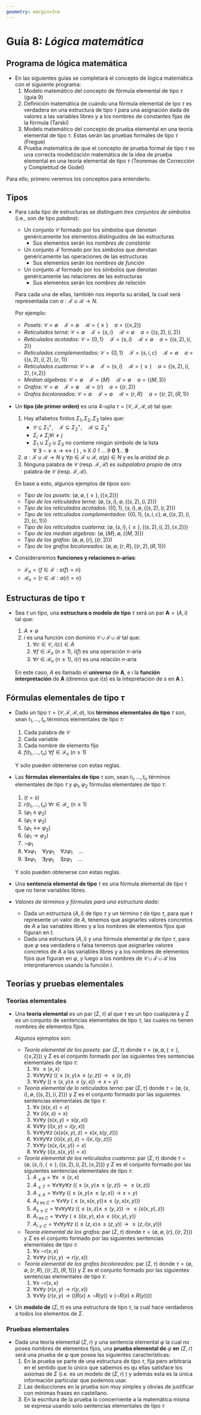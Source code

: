 ```yaml
---
geometry: margin=3cm
---
```


# Guía 8: _Lógica matemática_

## Programa de lógica matemática

- En las siguientes guías se completará el concepto de lógica matemática con el siguiente programa:
  1. Modelo matemático del concepto de fórmula elemental de tipo $\tau$ (guía 9)
  2. Definición matemática de cuándo una fórmula elemental de tpo $\tau$ es verdadera en una estructura de tipo $\tau$ para una asignación dada de valores a las variables libres y a los nombres de constantes fijas de la fórmula (Tarski)
  3. Modelo matemático del concepto de prueba elemental en una teoría elemental de tipo $\tau$. Estas serán las pruebas formales de tipo $\tau$ (Fregue)
  4. Prueba matemática de que el concepto de prueba formal de tipo $\tau$ es una correcta modelización matemática de la idea de prueba elemental en una teoría elemental de tipo $\tau$ (Teoremas de Corrección y Completitud de Godel)

Para ello, primero veremos los conceptos para entenderlo.

## Tipos

- Para cada tipo de estructuras se distinguen _tres conjuntos de símbolos_ (i.e., son de tipo _palabra_):

  - Un conjunto $\mathcal{C}$ formado por los símbolos que denotan genéricamente los elementos distinguidos de las estructuras
    - Sus elementos serán los _nombres de constante_
  - Un conjunto $\mathcal{F}$ formado por los símbolos que denotan genéricamente las operaciones de las estructuras
    - Sus elementos serán los _nombres de función_
  - Un conjunto $\mathcal{R}$ formado por los símbolos que denotan genéricamente las relaciones de las estructuras
    - Sus elementos serán los _nombres de relación_

  Para cada una de ellas, también nos importa su aridad, la cual será representada con $a:\mathcal{F}\cup\mathcal{R}\to N$.

  Por ejemplo:

  - _Posets_: $\mathcal{C}=\emptyset\quad \mathcal{F}=\emptyset\quad\mathcal{R}=\{\leq\}\quad a=\{(\leq,2)\}$
  - _Reticulados terna_: $\mathcal{C}=\emptyset\quad \mathcal{F}=\{s,i\}\quad\mathcal{R}=\emptyset\quad a=\{(s,2),(i,2)\}$
  - _Reticulados acotados_: $\mathcal{C}=\{0,1\}\quad \mathcal{F}=\{s,i\}\quad\mathcal{R}=\emptyset\quad a=\{(s,2),(i,2)\}$
  - _Reticulados complementados_: $\mathcal{C}=\{0,1\}\quad \mathcal{F}=\{s,i,c\}\quad\mathcal{R}=\emptyset\quad a=\{(s,2),(i,2),(c,1)\}$
  - _Reticulados cuaterna_: $\mathcal{C}=\emptyset\quad \mathcal{F}=\{s,i\}\quad\mathcal{R}=\{\leq\}\quad a=\{(s,2),(i,2),(\leq,2)\}$
  - _Median algebras_: $\mathcal{C}=\emptyset\quad \mathcal{F}=\{M\}\quad\mathcal{R}=\emptyset\quad a=\{(M,3)\}$
  - _Grafos_: $\mathcal{C}=\emptyset\quad \mathcal{F}=\emptyset\quad\mathcal{R}=\{r\}\quad a=\{(r,2)\}$
  - _Grafos bicoloreados_: $\mathcal{C}=\emptyset\quad \mathcal{F}=\emptyset\quad\mathcal{R}=\{r,R\}\quad a=\{(r,2),(R,1)\}$

- Un **tipo (de primer orden)** es una $4$-upla $\tau=(\mathcal{C},\mathcal{F},\mathcal{R},a)$ tal que:

  1. Hay alfabetos finitos $\Sigma_1,\Sigma_2,\Sigma_3$ tales que:
     - $\mathcal{C}\subseteq\Sigma_1^+,\quad \mathcal{F}\subseteq\Sigma_2^+,\quad \mathcal{R}\subseteq\Sigma_3^+$
     - $\Sigma_i\neq\Sigma_j\forall i\neq j$
     - $\Sigma_1\cup\Sigma_2\cup\Sigma_3$ no contiene ningún símbolo de la lista $\forall\ \exists\ \neg\ \lor\ \wedge\ \to\ \leftrightarrow\ (\ )\ ,\ \equiv\ \mathsf{X}\ \textit{0}\ \textit{1}\ \dots\ \textit{9}\ \textbf{0}\ \textbf{1}\dots\ \textbf{9}$
  2. $a:\mathcal{F}\cup\mathcal{R}\to N$ y $\forall p\in\mathcal{F}\cup\mathcal{R},\ a(p)\in N$ y es la _aridad_ de $p$.
  3. Ninguna palabra de $\mathcal{C}$ (resp. $\mathcal{F,R}$) es _subpalabra propia_ de otra palabra de $\mathcal{C}$ (resp. $\mathcal{F,R}$).

  En base a esto, algunos ejemplos de tipos son:

  - _Tipo de los posets_: $(\emptyset,\emptyset,\{\leq\},\{(\leq,2)\})$
  - _Tipo de los reticulados terna_: $(\emptyset,\{s,i\},\emptyset,\{(s,2),(i,2)\})$
  - _Tipo de los reticulados acotados_: $(\{0,1\},\{s,i\},\emptyset,\{(s,2),(i,2)\})$
  - _Tipo de los reticulados complementados_: $(\{0,1\},\{s,i,c\},\emptyset,\{(s,2),(i,2),(c,1)\})$
  - _Tipo de los reticulados cuaterna_: $(\emptyset,\{s,i\},\{\leq\},\{(s,2),(i,2),(\leq,2)\})$
  - _Tipo de las median algebras_: $(\emptyset,\{M\},\emptyset,\{(M,3)\})$
  - _Tipo de los grafos_: $(\emptyset,\emptyset,\{r\},\{(r,2)\})$
  - _Tipo de los grafos bicoloreados_: $(\emptyset,\emptyset,\{r,R\},\{(r,2),(R,1)\})$

- Consideraremos **funciones y relaciones n-arias**:
  - $\mathcal{F}_n=\{f\in\mathcal{F}:a(f)=n\}$
  - $\mathcal{R}_n=\{r\in\mathcal{R}:a(r)=n\}$

## Estructuras de tipo $\tau$

- Sea $\tau$ un tipo, una **estructura o modelo de tipo** $\tau$ será un par $\textbf{A}=(A,i)$ tal que:

  1. $A\neq\emptyset$
  2. $i$ es una función con dominio $\mathcal{C}\cup\mathcal{F}\cup\mathcal{R}$ tal que:
     1. $\forall c\in\mathcal{C},\ i(c)\in A$
     2. $\forall f\in\mathcal{F}_n\ (n\geq 1),\ i(f)$ es una operación $n$-aria
     3. $\forall r\in\mathcal{R}_n\ (n\geq 1),\ i(r)$ es una relación $n$-aria

  En este caso, $A$ es llamado el **universo** de $\textbf{A}$, e $i$ la **función interpretación** de $\mathbf{A}$ (diremos que $i(s)$ es la intepretación de $s$ en $\mathbf{A}$ ).

## Fórmulas elementales de tipo $\tau$

- Dado un tipo $\tau=(\mathcal{C,F,R},a)$, los **términos elementales de tipo** $\tau$ son, sean $t_1,\dots,t_n$ términos elementales de tipo $\tau$:

  1. Cada palabra de $\mathcal{C}$
  2. Cada variable
  3. Cada nombre de elemento fijo
  4. $f(t_1,\dots,t_n)\ \forall f\in\mathcal{F}_n\ (n\geq 1)$

  Y solo pueden obtenerse con estas reglas.

- Las **fórmulas elementales de tipo** $\tau$ son, sean $t_1,\dots,t_n$ términos elementales de tipo $\tau$ y $\varphi_1,\varphi_2$ fórmulas elementales de tipo $\tau$:

  1. $(t=s)$
  2. $r(t_1,\dots,t_n)\ \forall r\in\mathcal{R_n}\ (n\geq 1)$
  3. $(\varphi_1\wedge\varphi_2)$
  4. $(\varphi_1\lor\varphi_2)$
  5. $(\varphi_1\leftrightarrow\varphi_2)$
  6. $(\varphi_1\to\varphi_2)$
  7. $\neg\varphi_1$
  8. $\forall x\varphi_1\quad\forall y\varphi_1\quad\forall z\varphi_1\quad\dots$
  9. $\exists x\varphi_1\quad\exists y\varphi_1\quad\exists z\varphi_1\quad\dots$

  Y solo pueden obtenerse con estas reglas.

- Una **sentencia elemental de tipo** $\tau$ es una fórmula elemental de tipo $\tau$ que no tiene variables libres.
- _Valores de términos y fórmulas para una estructura dada_:
  - Dada un estructura $(A,i)$ de tipo $\tau$ y un término $t$ de tipo $\tau$, para que $t$ represente un valor de $A$, tenemos que asignarles valores concretos de $A$ a las variables libres y a los nombres de elementos fijos que figuran en $t$.
  - Dada una estructura $(A,i)$ y una fórmula elemental $\varphi$ de tipo $\tau$, para que $\varphi$ sea verdadera o falsa tenemos que asignarles valores concretos de $A$ a las variables libres y a los nombres de elementos fijos que figuran en $\varphi$, y luego a los nombres de $\mathcal{C}\cup\mathcal{F}\cup\mathcal{R}$ los interpretaremos usando la función $i$.

## Teorías y pruebas elementales

### Teorías elementales

- Una **teoría elemental** es un par $(\Sigma,\tau)$ al que $\tau$ es un tipo cualquiera y $\Sigma$ es un conjunto de sentencias elementales de tipo $\tau$, las cuales no tienen nombres de elementos fijos.

  Algunos ejemplos son:

  - _Teoría elemental de los posets_: par $(\Sigma,\tau)$ donde $\tau=(\emptyset,\emptyset,\{\leq\},\{(\leq,2)\})$ y $\Sigma$ es el conjunto formado por las siguientes tres sentencias elementales de tipo $\tau$:
    1. $\forall x\ \leq(x,x)$
    2. $\forall x\forall y\forall z\ ((\leq(x,y)\wedge\leq(y,z))\to\leq(x,z))$
    3. $\forall x\forall y\ ((\leq(x,y)\wedge\leq(y,x))\to x=y)$
  - _Teoría elemental de lo reticulados terna_: par $(\Sigma,\tau)$ donde $\tau=(\emptyset,\{s,i\},\emptyset,\{(s,2),(i,2)\})$ y $\Sigma$ es el conjunto formado por las siguientes sentencias elementales de tipo $\tau$:
    1. $\forall x\ (s(x,x)=x)$
    2. $\forall x\ (i(x,x)=x)$
    3. $\forall x\forall y\ (s(x,y)=s(y,x))$
    4. $\forall x\forall y\ (i(x,y)=i(y,x))$
    5. $\forall x\forall y\forall z\ (s(s(x,y),z)=s(x,s(y,z)))$
    6. $\forall x\forall y\forall z\ (i(i(x,y),z)=i(x,i(y,z)))$
    7. $\forall x\forall y\ (s(x,i(x,y))=x)$
    8. $\forall x\forall y\ (i(x,s(x,y))=x)$
  - _Teoría elemental de los reticulados cuaterna_: par $(\Sigma,\tau)$ donde $\tau=(\emptyset,\{s,i\},\{\leq\},\{(s,2),(i,2),(\leq,2)\})$ y $\Sigma$ es el conjunto formado por las siguientes sentencias elementales de tipo $\tau$:
    1. $A_{\leq R}=\forall x\ \leq(x,x)$
    2. $A_{\leq T}=\forall x\forall y\forall z\ ((\leq(x,y)\wedge\leq(y,z))\to\leq(x,z))$
    3. $A_{\leq A}=\forall x\forall y\ ((\leq(x,y)\wedge\leq(y,x))\to x=y)$
    4. $A_{s\text{ es }C}=\forall x\forall y\ (\leq(x,s(x,y))\wedge\leq(y,s(x,y)))$
    5. $A_{s\leq C}=\forall x\forall y\forall z\ ((\leq(x,z)\wedge\leq(y,z))\to\leq(s(x,y),z))$
    6. $A_{i\text{ es }C}=\forall x\forall y\ (\leq(i(x,y),x)\wedge\leq(i(x,y),y))$
    7. $A_{i\geq C}=\forall x\forall y\forall z\ ((\leq(z,x)\wedge\leq(z,y))\to\leq(z,i(x,y)))$
  - _Teoría elemental de los grafos_: par $(\Sigma,\tau)$ donde $\tau=(\emptyset,\emptyset,\{r\},\{(r,2)\})$ y $\Sigma$ es el conjunto formado por las siguientes sentencias elementales de tipo $\tau$:
    1. $\forall x\ \neg r(x,x)$
    2. $\forall x\forall y\ (r(x,y)\to r(y,x))$
  - _Teoría elemental de los grafos bicoloreados_: par $(\Sigma,\tau)$ donde $\tau=(\emptyset,\emptyset,\{r,R\},\{(r,2),(R,1)\})$ y $\Sigma$ es el conjunto formado por las siguientes sentencias elementales de tipo $\tau$:
    1. $\forall x\ \neg r(x,x)$
    2. $\forall x\forall y\ (r(x,y)\to r(y,x))$
    3. $\forall x\forall y\ (r(x,y)\to((R(x)\wedge\neg R(y))\lor(\neg R(x)\wedge R(y))))$

- Un **modelo de** $(\Sigma,\tau)$ es una estructura de tipo $\tau$, la cual hace verdaderos a todos los elementos de $\Sigma$.

### Pruebas elementales

- Dada una teoría elemental $(\Sigma,r)$ y una sentencia elemental $\varphi$ la cual no posea nombres de elementos fijos, una **prueba elemental de** $\varphi$ **en** $(\Sigma,r)$ será una prueba de $\varphi$ que posea las siguientes características:
  1. En la prueba se parte de una estructura de tipo $\tau$, fija pero arbitraria en el sentido que lo único que sabemos es qu ellas satisface los axiomas de $\Sigma$ (i.e. es un modelo de $(\Sigma,r)$ ) y además esta es la única información particular que podemos usar.
  2. Las deducciones en la prueba son muy simples y obvias de justificar con mínimas frases en castellano.
  3. En la escritura de la prueba lo concerniente a la matemática misma se expresa usando solo sentencias elementales de tipo $\tau$
